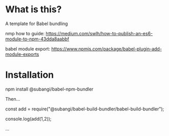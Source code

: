 

# What is this?
A template for Babel bundling

nmp how to guide: 
	https://medium.com/swlh/how-to-publish-an-es6-module-to-npm-43dda8aabbf

babel module export: 
	https://www.npmjs.com/package/babel-plugin-add-module-exports

# Installation

npm install @subangi/babel-npm-bundler 

Then...

const add = require("@subangi/babel-build-bundler/babel-build-bundler");

console.log(add(1,2));

...

